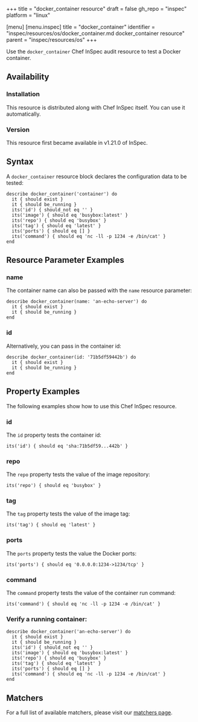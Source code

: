 +++
title = "docker_container resource"
draft = false
gh_repo = "inspec"
platform = "linux"

[menu]
  [menu.inspec]
    title = "docker_container"
    identifier = "inspec/resources/os/docker_container.md docker_container resource"
    parent = "inspec/resources/os"
+++

Use the `docker_container` Chef InSpec audit resource to test a Docker container.

## Availability

### Installation

This resource is distributed along with Chef InSpec itself. You can use it automatically.

### Version

This resource first became available in v1.21.0 of InSpec.

## Syntax

A `docker_container` resource block declares the configuration data to be tested:

    describe docker_container('container') do
      it { should exist }
      it { should be_running }
      its('id') { should_not eq '' }
      its('image') { should eq 'busybox:latest' }
      its('repo') { should eq 'busybox' }
      its('tag') { should eq 'latest' }
      its('ports') { should eq [] }
      its('command') { should eq 'nc -ll -p 1234 -e /bin/cat' }
    end

## Resource Parameter Examples

### name

The container name can also be passed with the `name` resource parameter:

    describe docker_container(name: 'an-echo-server') do
      it { should exist }
      it { should be_running }
    end

### id

Alternatively, you can pass in the container id:

    describe docker_container(id: '71b5df59442b') do
      it { should exist }
      it { should be_running }
    end

## Property Examples

The following examples show how to use this Chef InSpec resource.

### id

The `id` property tests the container id:

    its('id') { should eq 'sha:71b5df59...442b' }

### repo

The `repo` property tests the value of the image repository:

    its('repo') { should eq 'busybox' }

### tag

The `tag` property tests the value of the image tag:

    its('tag') { should eq 'latest' }

### ports

The `ports` property tests the value the Docker ports:

    its('ports') { should eq '0.0.0.0:1234->1234/tcp' }

### command

The `command` property tests the value of the container run command:

    its('command') { should eq 'nc -ll -p 1234 -e /bin/cat' }

### Verify a running container:

    describe docker_container('an-echo-server') do
      it { should exist }
      it { should be_running }
      its('id') { should_not eq '' }
      its('image') { should eq 'busybox:latest' }
      its('repo') { should eq 'busybox' }
      its('tag') { should eq 'latest' }
      its('ports') { should eq [] }
      its('command') { should eq 'nc -ll -p 1234 -e /bin/cat' }
    end

## Matchers

For a full list of available matchers, please visit our [matchers page](/inspec/matchers/).

